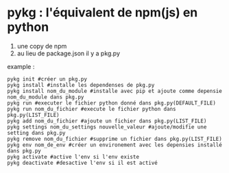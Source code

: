 # **pykg** : l'équivalent de npm(js) en python

1.  une copy de npm
2.  au lieu de package.json il y a pkg.py

example :
```properties 
pykg init #créer un pkg.py 
pykg install #installe les dependenses de pkg.py
pykg install nom_du_module #installe avec pip et ajoute comme depensie nom_du_module dans pkg.py
pykg run #executer le fichier python donné dans pkg.py(DEFAULT_FILE)
pykg run nom_du_fichier #execute le fichier python dans pkg.py(LIST_FILE)
pykg add nom_du_fichier #ajoute un fichier dans pkg.py(LIST_FILE)
pykg settings nom_du_settings nouvelle_valeur #ajoute/modifie une setting dans pkg.py
pykg remove nom_du_fichier #supprime un fichier dans pkg.py(LIST_FILE)
pykg env nom_de_env #créer un environement avec les depensies installé dans pkg.py
pykg activate #active l'env si l'env existe
pykg deactivate #desactive l'env si il est activé
```
